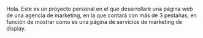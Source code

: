 Hola.
Este es un proyecto personal en el que desarrollaré una página web de una agencia de marketing, en la que contará con más de 3 pestañas, en función de mostrar como es una página de servicios de marketing de display.
